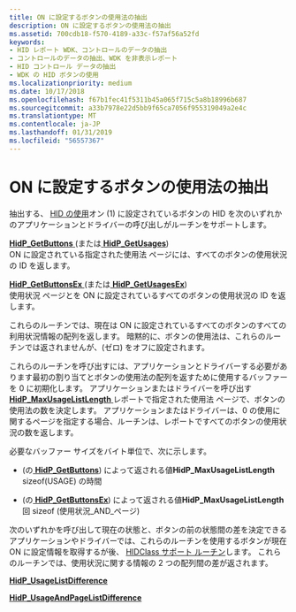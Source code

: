 ```yaml
---
title: ON に設定するボタンの使用法の抽出
description: ON に設定するボタンの使用法の抽出
ms.assetid: 700cdb18-f570-4189-a33c-f57af56a52fd
keywords:
- HID レポート WDK、コントロールのデータの抽出
- コントロールのデータの抽出、WDK を非表示レポート
- HID コントロール データの抽出
- WDK の HID ボタンの使用
ms.localizationpriority: medium
ms.date: 10/17/2018
ms.openlocfilehash: f67b1fec41f5311b45a065f715c5a8b18996b687
ms.sourcegitcommit: a33b7978e22d5bb9f65ca7056f955319049a2e4c
ms.translationtype: MT
ms.contentlocale: ja-JP
ms.lasthandoff: 01/31/2019
ms.locfileid: "56557367"
---
```

# <a name="extracting-button-usages-that-are-set-to-on"></a>ON に設定するボタンの使用法の抽出





抽出する、 [HID の使用](hid-usages.md)オン (1) に設定されているボタンの HID を次のいずれかのアプリケーションとドライバーの呼び出しがルーチンをサポートします。

<a href="" id="hidp-getbuttons--or-hidp-getusages-"></a>[**HidP\_GetButtons** ](https://msdn.microsoft.com/library/windows/hardware/ff539708) (または[ **HidP\_GetUsages**](https://msdn.microsoft.com/library/windows/hardware/ff539742))  
ON に設定されている指定された使用法 ページには、すべてのボタンの使用状況の ID を返します。

<a href="" id="hidp-getbuttonsex--or-hidp-getusagesex-"></a>[**HidP\_GetButtonsEx** ](https://msdn.microsoft.com/library/windows/hardware/ff539712) (または[ **HidP\_GetUsagesEx**](https://msdn.microsoft.com/library/windows/hardware/ff539745))  
使用状況 ページとを ON に設定されているすべてのボタンの使用状況の ID を返します。

これらのルーチンでは、現在は ON に設定されているすべてのボタンのすべての利用状況情報の配列を返します。 暗黙的に、ボタンの使用法は、これらのルーチンでは返されませんが、(ゼロ) をオフに設定されます。

これらのルーチンを呼び出すには、アプリケーションとドライバーする必要があります最初の割り当てとボタンの使用法の配列を返すために使用するバッファーを 0 に初期化します。 アプリケーションまたはドライバーを呼び出す[ **HidP\_MaxUsageListLength** ](https://msdn.microsoft.com/library/windows/hardware/ff539770)レポートで指定された使用法 ページで、ボタンの使用法の数を決定します。 アプリケーションまたはドライバーは、0 の使用に関するページを指定する場合、ルーチンは、レポートですべてのボタンの使用状況の数を返します。

必要なバッファー サイズをバイト単位で、次に示します。

-   (の[ **HidP\_GetButtons**](https://msdn.microsoft.com/library/windows/hardware/ff539708)) によって返される値**HidP\_MaxUsageListLength** sizeof(USAGE) の時間

-   (の[ **HidP\_GetButtonsEx**](https://msdn.microsoft.com/library/windows/hardware/ff539712)) によって返される値**HidP\_MaxUsageListLength**回 sizeof (使用状況\_AND\_ページ)

次のいずれかを呼び出して現在の状態と、ボタンの前の状態間の差を決定できるアプリケーションやドライバーでは、これらのルーチンを使用するボタンが現在 ON に設定情報を取得するが後、 [HIDClass サポート ルーチン](https://msdn.microsoft.com/library/windows/hardware/ff538865)します。 これらのルーチンでは、使用状況に関する情報の 2 つの配列間の差が返されます。

[**HidP\_UsageListDifference**](https://msdn.microsoft.com/library/windows/hardware/ff539826)

[**HidP\_UsageAndPageListDifference**](https://msdn.microsoft.com/library/windows/hardware/ff539824)

 

 





